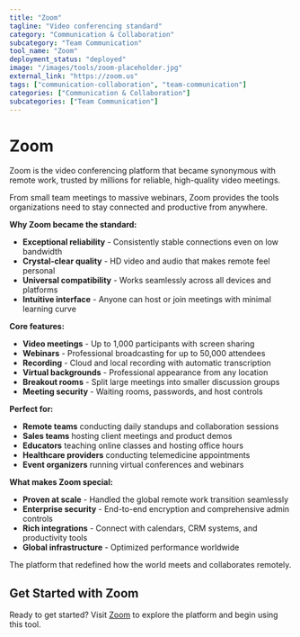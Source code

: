 ```yaml
---
title: "Zoom"
tagline: "Video conferencing standard"
category: "Communication & Collaboration"
subcategory: "Team Communication"
tool_name: "Zoom"
deployment_status: "deployed"
image: "/images/tools/zoom-placeholder.jpg"
external_link: "https://zoom.us"
tags: ["communication-collaboration", "team-communication"]
categories: ["Communication & Collaboration"]
subcategories: ["Team Communication"]
---
```


# Zoom

Zoom is the video conferencing platform that became synonymous with remote work, trusted by millions for reliable, high-quality video meetings.

From small team meetings to massive webinars, Zoom provides the tools organizations need to stay connected and productive from anywhere.

**Why Zoom became the standard:**
- **Exceptional reliability** - Consistently stable connections even on low bandwidth
- **Crystal-clear quality** - HD video and audio that makes remote feel personal
- **Universal compatibility** - Works seamlessly across all devices and platforms
- **Intuitive interface** - Anyone can host or join meetings with minimal learning curve

**Core features:**
- **Video meetings** - Up to 1,000 participants with screen sharing
- **Webinars** - Professional broadcasting for up to 50,000 attendees
- **Recording** - Cloud and local recording with automatic transcription
- **Virtual backgrounds** - Professional appearance from any location
- **Breakout rooms** - Split large meetings into smaller discussion groups
- **Meeting security** - Waiting rooms, passwords, and host controls

**Perfect for:**
- **Remote teams** conducting daily standups and collaboration sessions
- **Sales teams** hosting client meetings and product demos
- **Educators** teaching online classes and hosting office hours
- **Healthcare providers** conducting telemedicine appointments
- **Event organizers** running virtual conferences and webinars

**What makes Zoom special:**
- **Proven at scale** - Handled the global remote work transition seamlessly
- **Enterprise security** - End-to-end encryption and comprehensive admin controls
- **Rich integrations** - Connect with calendars, CRM systems, and productivity tools
- **Global infrastructure** - Optimized performance worldwide

The platform that redefined how the world meets and collaborates remotely.

## Get Started with Zoom

Ready to get started? Visit [Zoom](https://zoom.us) to explore the platform and begin using this tool.